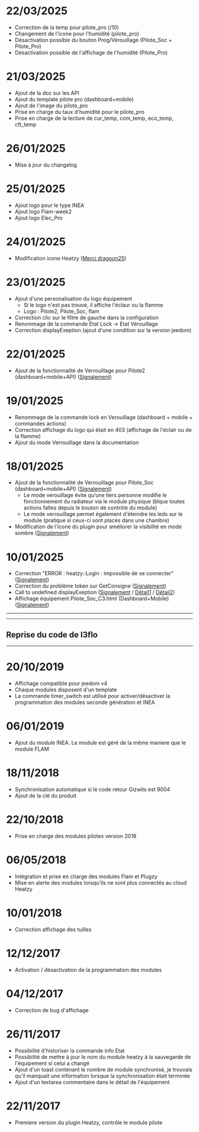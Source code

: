 # 22/03/2025

- Correction de la temp pour pilote_pro (/10)
- Changement de l'icone pour l'humidité (pilote_pro)
- Désactivation possible du bouton Prog/Vérouillage (Pilote_Soc + Pilote_Pro)
- Désactivation possible de l'affichage de l'humidité (Pilote_Pro)
  
# 21/03/2025

- Ajout de la doc sur les API
- Ajout du template pilote pro (dashboard+mobile)
- Ajout de l'image du pilote_pro
- Prise en charge du taux d'humidité pour le pilote_pro
- Prise en charge de la lecture de cur_temp, com_temp, eco_temp, cft_temp

# 26/01/2025

- Mise à jour du changelog
  
# 25/01/2025

- Ajout logo pour le type INEA
- Ajout logo Flam-week2
- Ajout logo Elec_Pro

# 24/01/2025

- Modification icone Heatzy ([Merci dragoon25](https://community.jeedom.com/u/dragoon25/summary))

# 23/01/2025

- Ajout d'une personalisation du logo équipement
  - Si le logo n'est pas trouvé, il affiche l'éclaur ou la flamme
  - Logo : Pilote2, Pilote_Soc, flam
- Correction clic sur le filtre de gauche dans la configuration
- Renommage de la commande Etat Lock -> Etat Vérouillage
- Correction displayExeption (ajout d'une condition sur la version jeedom) 

# 22/01/2025

- Ajout de la fonctionnalité de Verrouillage pour Pilote2 (dashboard+mobile+API) ([Signalement](https://community.jeedom.com/t/resurrection-du-plugin-heatzy-mise-a-jour/136824/2?u=bodbod))

# 19/01/2025

- Renommage de la commande lock en Verouillage (dashboard + mobile + commandes actions)
- Correction affichage du logo qui était en 403 (affichage de l'éclair ou de la flamme)
- Ajout du mode Verrouillage dans la documentation
  
# 18/01/2025

- Ajout de la fonctionnalité de Verrouillage pour Pilote_Soc (dashboard+mobile+API) ([Signalement](https://community.jeedom.com/t/plugin-tiers-heatzy/54291/5?u=bodbod))
  - Le mode verouillage évite qu’une tiers personne modifie le fonctionnement du radiateur via le module physique (blque toutes actions faîtes depuis le bouton de contrôle du module)
  - Le mode verrouillage permet également d'éteindre les leds sur le module (pratique si ceux-ci sont placés dans une chambre)
- Modification de l'icone du plugin pour améliorer la visibilité en mode sombre ([Signalement](https://community.jeedom.com/t/plugin-tiers-heatzy/54291/3?u=bodbod))

# 10/01/2025

- Correction "ERROR : heatzy::Login : impossible de se connecter" ([Signalement](https://community.jeedom.com/t/error-heatzy-login-impossible-de-se-connecter/129877))
- Correction du problème token sur GetConsigne ([Signalement](https://community.jeedom.com/t/probleme-token-depuis-le-passage-a-2024/118282))
- Call to undefined displayExeption ([Signalement](https://community.jeedom.com/t/lors-de-la-synchronisation-erreur-500-internal-server-error/134687/3?u=bodbod) / [Détail1](https://community.jeedom.com/t/correction-ajax-displayexeption-e-a-remplacer-par-displayexception-e-et-doc-absente-en-beta/105525) / [Détail2](https://community.jeedom.com/t/correction-ajax-displayexeption-e-a-remplacer-par-displayexception-e/105523))
- Affichage équipement Pilote_Soc_C3.html (Dashboard+Mobile) ([Signalement](https://community.jeedom.com/t/affichage-equipement/95357/4?u=bodbod))



---
---
Reprise du code de l3flo
---
---



# 20/10/2019

- Affichage compatible pour jeedom v4
- Chaque modules disposent d'un template
- La commande timer_switch est utilisé pour activer/désactiver la programmation des modules seconde génération et INEA
  
# 06/01/2019

- Ajout du module INEA. Le module est géré de la même maniere que le module FLAM

# 18/11/2018

- Synchronisation automatique si le code retour Gizwits est 9004
- Ajout de la clé du produit

# 22/10/2018

- Prise en charge des modules pilotes version 2018

# 06/05/2018

- Intégration et prise en charge des modules Flam et Plugzy
- Mise en alerte des modules lorsqu'ils ne sont plus connectés au cloud Heatzy

# 10/01/2018

- Correction affichage des tuilles

# 12/12/2017

- Activation / désactivation de la programmation des modules

# 04/12/2017

- Correction de bug d'affichage

# 26/11/2017

- Possibilité d'historiser la commande info Etat
- Possibilité de mettre à jour le nom du module heatzy à la sauvegarde de l'équipement si celui a changé
- Ajout d'un toast contenant le nombre de module synchronisé, je trouvais qu'il manquait une information lorsque la synchronisation était terminée
- Ajout d'un textarea commentaire dans le détail de l'équipement

# 22/11/2017

- Premiere version du plugin Heatzy, contrôle le module pilote
